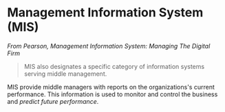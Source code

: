 # Management Information System (MIS)

*From Pearson, Management Information System: Managing The Digital Firm*

>MIS also designates a specific category of information systems serving middle management.

MIS provide middle managers with reports on the organizations's current performance. This information is used to monitor and control the business and *predict future performance*.
